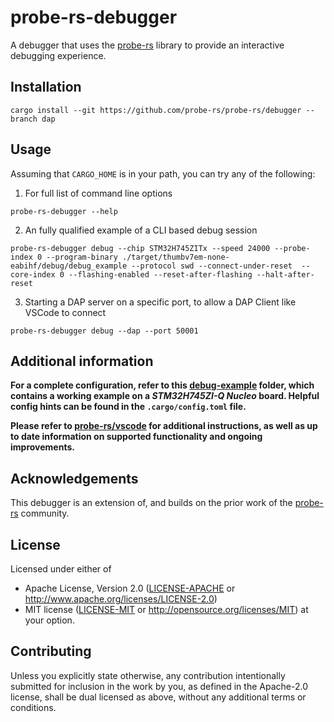 # probe-rs-debugger

A debugger that uses the [probe-rs](https://github.com/probe-rs/probe-rs) library to provide an interactive debugging experience.

## Installation

```
cargo install --git https://github.com/probe-rs/probe-rs/debugger --branch dap
```

## Usage

Assuming that `CARGO_HOME` is in your path, you can try any of the following:

1. For full list of command line options

```
probe-rs-debugger --help
``` 

2. An fully qualified example of a CLI based debug session

```
probe-rs-debugger debug --chip STM32H745ZITx --speed 24000 --probe-index 0 --program-binary ./target/thumbv7em-none-eabihf/debug/debug_example --protocol swd --connect-under-reset  --core-index 0 --flashing-enabled --reset-after-flashing --halt-after-reset
```

3. Starting a DAP server on a specific port, to allow a DAP Client like VSCode to connect 

```
probe-rs-debugger debug --dap --port 50001
```

## Additional information

**For a complete configuration, refer to this [debug-example](https://github.com/probe-rs/vscode/debug_example) folder, which contains a working example on a _STM32H745ZI-Q Nucleo_ board. Helpful config hints can be found in the `.cargo/config.toml` file.**

**Please refer to [probe-rs/vscode](https://github.com/probe-rs/vscode) for additional instructions, as well as up to date information on supported functionality and ongoing improvements.**

## Acknowledgements

This debugger is an extension of, and builds on the prior work of the [probe-rs](https://github.com/probe-rs) community.

## License

Licensed under either of

 * Apache License, Version 2.0 ([LICENSE-APACHE](LICENSE-APACHE) or
   http://www.apache.org/licenses/LICENSE-2.0)
 * MIT license ([LICENSE-MIT](LICENSE-MIT) or
   http://opensource.org/licenses/MIT) at your option.

## Contributing

Unless you explicitly state otherwise, any contribution intentionally submitted
for inclusion in the work by you, as defined in the Apache-2.0 license, shall
be dual licensed as above, without any additional terms or conditions.

